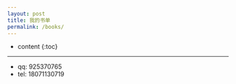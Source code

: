 ```yaml
---
layout: post
title: 我的书单
permalink: /books/
---
```


* content
{:toc}



-----------------------------------------------------------------
+ qq: 925370765 
+ tel: 18071130719
